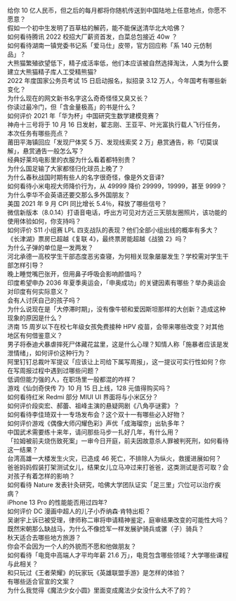 给你 10 亿人民币，但之后的每月都将你随机传送到中国陆地上任意地点，你愿不愿意？  
假如一个初中生发明了百草枯的解药，能不能保送清华北大哈佛？  
如何看待腾讯 2022 校招大厂薪资首发，白菜总包接近 40w ？  
如何看待湖南一镇党委书记系「爱马仕」皮带，官方回应称「系 140 元仿制品」？  
大熊猫繁殖欲望低下，精子成活率低，他们本应该被自然选择淘汰，人类为什么要建立大熊猫精子库人工受精熊猫?  
2022 年度国家公务员考试 15 日启动报名，拟招录 3.12 万人，今年国考有哪些新变化？  
为什么现在的网文新书名字这么奇奇怪怪又臭又长？  
你读过最冷门，但「含金量极高」的书是什么？  
如何评价 2021 年「华为杯」中国研究生数学建模竞赛？  
神舟十三号将于 10 月 16 日发射，翟志刚、王亚平、叶光富执行载人飞行任务，本次任务有哪些亮点？  
莆田平海镇回应「发现尸体奖 5 万、发现线索奖 2 万」悬赏通告，称「切莫误解」，悬赏通告一般怎么写？  
经典好莱坞电影里的衣服为什么看着都特别贵？  
为什么国足输了大家都怪归化球员上晚了？  
为什么春秋战国时期有些人的名字很奇怪，像是外文音译?  
如何看待小米电视大师降价行为，从 49999 降价 29999，19999，甚至 9999？  
为什么李华不会英语还要交那么多外国朋友？  
美国 2021 年 9 月 CPI 同比增长 5.4％，释放了哪些信号？  
微信新版本（8.0.14）打语音电话，呼出方可见对方近三天朋友圈照片，该功能的使用体验如何，你支持吗？  
如何评价 S11 小组赛 LPL 四支战队的表现？他们全部小组出线的概率有多大？  
《长津湖》票房已超越《复联 4》，最终票房能超越《战狼 2》吗？  
为什么子弹的单位是一发两发？  
河北承德一高校学生干部态度恶劣查寝，为何相关现象屡屡发生？学校需对学生干部怎样引导？  
晚上睡觉嘴巴张开，但用鼻子呼吸会影响颜值吗？  
印度希望申办 2036 年夏季奥运会，「申奥成功」的关键因素有哪些？举办奥运会对印度有何实际意义？  
会有人讨厌自己的孩子吗？  
为什么说现在是「大停滞时期」，没有像牛顿和爱因斯坦那样的大创新？造成这种现象的原因是什么？  
济南 15 周岁以下在校七年级女孩免费接种 HPV 疫苗，会带来哪些改变？对其他地区有何借鉴意义？  
男子将泰迪犬暴虐摔死尸体藏花盆里，这是什么心理？知情人称「施暴者应该是发泄情绪」，如何评价这种行为？  
阿里钉钉总裁叶军提议「应该让上司给下属写周报」，这一提议可实行性如何？你在写周报过程中遇到过哪些问题？  
低调但能力强的人，在职场里一般都混的咋样？  
游戏《仙剑奇侠传 7》10 月 15 日上线，128 元值得购买吗？  
如何看待红米 Redmi 部分 MIUI UI 界面将与小米区分？  
如何评价段奕宏、郝蕾、祖峰主演的悬疑网剧《八角亭谜雾》？  
如何看待李佳琦双十一专场发布会？这个双十一有哪些必入好物？  
如何评价游戏《偶像大师闪耀色彩》声优「成海瑠奈」出轨多年？  
中国武术需要练十来年，请问那些马步一扎好几年，有什么用？  
「拉姆被前夫烧伤致死案」一审今日开庭，前夫因故意杀人罪被判死刑，如何看待这一结果？  
台湾高雄一大楼发生火灾，已造成 46 死亡，不排除人为纵火，救援进展如何？  
爸爸妈妈假装打架测试女儿，结果女儿立马冲过来打爸爸，这类测试是否可取？会对孩子有着怎样的影响？  
如何看待 Nature 发表针灸研究，哈佛大学团队证实「足三里」穴位可以治疗疾病？  
iPhone 13 Pro 的性能能否用过四年?  
如何评价 DC 漫画中超人的儿子小乔纳森·肯特出柜？  
吴谢宇上诉已被受理，律师称二审将申请精神鉴定，庭审结果改变的可能性大吗？  
既然宋朝那么缺战马，为什么不像捻军一样发展驴骑兵或骡（子）骑兵？  
秋天适合去哪些地方旅游？  
你会不会因为一个人的外貌而不愿和他做朋友？  
如何看待「电竞中高端人才平均年薪 21.6 万」，电竞包含哪些领域？大学哪些课程与此相关？  
和只玩过《王者荣耀》的玩家玩《英雄联盟手游》是怎样的体验？  
有哪些适合官宣的文案？  
为什么我觉得《魔法少女小圆》里面变成魔法少女没什么大不了的？  
